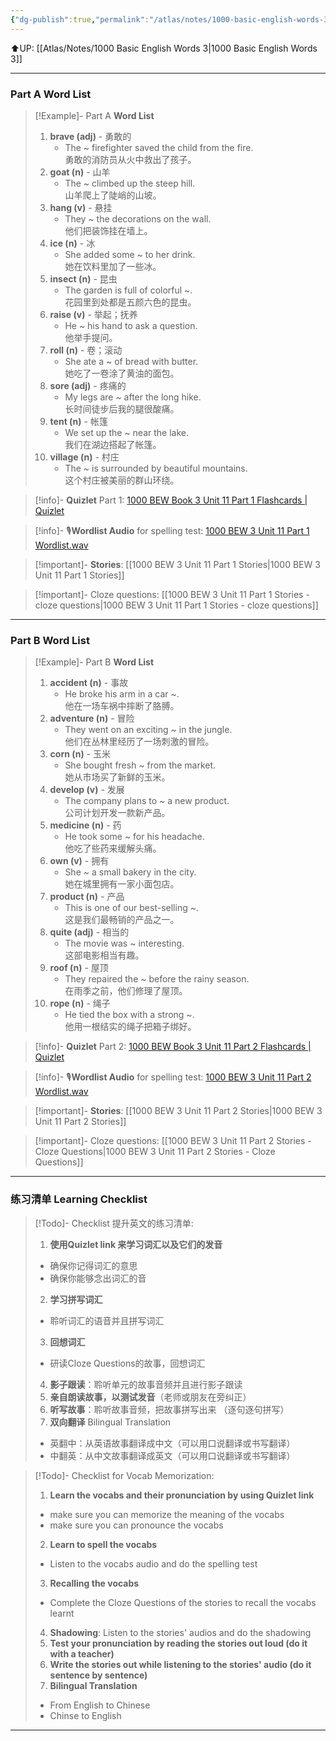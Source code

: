 ```yaml
---
{"dg-publish":true,"permalink":"/atlas/notes/1000-basic-english-words-3-unit-11/","noteIcon":""}
---
```


⬆️UP: [[Atlas/Notes/1000 Basic English Words 3\|1000 Basic English Words 3]]

---
### Part A Word List

> [!Example]- Part A **Word List**
> 1. **brave (adj)** - 勇敢的
>     - The ~ firefighter saved the child from the fire.  
>         勇敢的消防员从火中救出了孩子。
> 2. **goat (n)** - 山羊
>     - The ~ climbed up the steep hill.  
>         山羊爬上了陡峭的山坡。
> 3. **hang (v)** - 悬挂
>     - They ~ the decorations on the wall.  
>         他们把装饰挂在墙上。
> 4. **ice (n)** - 冰
>     - She added some ~ to her drink.  
>         她在饮料里加了一些冰。
> 5. **insect (n)** - 昆虫
>     - The garden is full of colorful ~.  
>         花园里到处都是五颜六色的昆虫。
> 6. **raise (v)** - 举起；抚养
>     - He ~ his hand to ask a question.  
>         他举手提问。
> 7. **roll (n)** - 卷；滚动
>     - She ate a ~ of bread with butter.  
>         她吃了一卷涂了黄油的面包。
> 8. **sore (adj)** - 疼痛的
>     - My legs are ~ after the long hike.  
>         长时间徒步后我的腿很酸痛。
> 9. **tent (n)** - 帐篷
>     - We set up the ~ near the lake.  
>         我们在湖边搭起了帐篷。
> 10. **village (n)** - 村庄
>     - The ~ is surrounded by beautiful mountains.  
>         这个村庄被美丽的群山环绕。

> [!info]- **Quizlet** Part 1: [1000 BEW Book 3 Unit 11 Part 1 Flashcards | Quizlet]()

> [!info]- 🎙️**Wordlist Audio** for spelling test: [1000 BEW 3 Unit 11 Part 1 Wordlist.wav]()

> [!important]- **Stories**: [[1000 BEW 3 Unit 11 Part 1 Stories\|1000 BEW 3 Unit 11 Part 1 Stories]]

> [!important]- Cloze questions: [[1000 BEW 3 Unit 11 Part 1 Stories - cloze questions\|1000 BEW 3 Unit 11 Part 1 Stories - cloze questions]]

---
### Part B Word List

> [!Example]- Part B **Word List**
> 1. **accident (n)** - 事故
>     - He broke his arm in a car ~.  
>         他在一场车祸中摔断了胳膊。
> 2. **adventure (n)** - 冒险
>     - They went on an exciting ~ in the jungle.  
>         他们在丛林里经历了一场刺激的冒险。
> 3. **corn (n)** - 玉米
>     - She bought fresh ~ from the market.  
>         她从市场买了新鲜的玉米。
> 4. **develop (v)** - 发展
>     - The company plans to ~ a new product.  
>         公司计划开发一款新产品。
> 5. **medicine (n)** - 药
>     - He took some ~ for his headache.  
>         他吃了些药来缓解头痛。
> 6. **own (v)** - 拥有
>     - She ~ a small bakery in the city.  
>         她在城里拥有一家小面包店。
> 7. **product (n)** - 产品
>     - This is one of our best-selling ~.  
>         这是我们最畅销的产品之一。
> 8. **quite (adj)** - 相当的
>     - The movie was ~ interesting.  
>         这部电影相当有趣。
> 9. **roof (n)** - 屋顶
>     - They repaired the ~ before the rainy season.  
>         在雨季之前，他们修理了屋顶。
> 10. **rope (n)** - 绳子
>     - He tied the box with a strong ~.  
>         他用一根结实的绳子把箱子绑好。



> [!info]- **Quizlet** Part 2: [1000 BEW Book 3 Unit 11 Part 2 Flashcards | Quizlet]()

> [!info]- 🎙️**Wordlist Audio** for spelling test: [1000 BEW 3 Unit 11 Part 2 Wordlist.wav]()

> [!important]- **Stories**: [[1000 BEW 3 Unit 11 Part 2 Stories\|1000 BEW 3 Unit 11 Part 2 Stories]]

> [!important]- Cloze questions: [[1000 BEW 3 Unit 11 Part 2 Stories - Cloze Questions\|1000 BEW 3 Unit 11 Part 2 Stories - Cloze Questions]]


---- 
### 练习清单 Learning Checklist

> [!Todo]- Checklist 提升英文的练习清单:
> 1. **使用Quizlet link 来学习词汇以及它们的发音** 
>	- 确保你记得词汇的意思 
>	- 确保你能够念出词汇的音 
> 2. **学习拼写词汇** 
>	- 聆听词汇的语音并且拼写词汇 
> 3. **回想词汇**
>	- 研读Cloze Questions的故事，回想词汇 
> 4. **影子跟读**：聆听单元的故事音频并且进行影子跟读 
> 5. **亲自朗读故事，以测试发音**（老师或朋友在旁纠正）
> 6. **听写故事**：聆听故事音频，把故事拼写出来 （逐句逐句拼写）
> 7. **双向翻译** Bilingual Translation 
>	- 英翻中：从英语故事翻译成中文（可以用口说翻译或书写翻译）
>	- 中翻英：从中文故事翻译成英文（可以用口说翻译或书写翻译）

> [!Todo]- Checklist for Vocab Memorization:
> 
> 1. **Learn the vocabs and their pronunciation by using Quizlet link**
>	- make sure you can memorize the meaning of the vocabs
>	- make sure you can pronounce the vocabs
> 2. **Learn to spell the vocabs**
>	- Listen to the vocabs audio and do the spelling test
> 3. **Recalling the vocabs**
>	- Complete the Cloze Questions of the stories to recall the vocabs learnt
> 4. **Shadowing**: Listen to the stories' audios and do the shadowing
> 5. **Test your pronunciation by reading the stories out loud (do it with a teacher)**
> 6. **Write the stories out while listening to the stories' audio (do it sentence by sentence)**
> 7. **Bilingual Translation** 
> 	- From English to Chinese
> 	- Chinse to English


---
